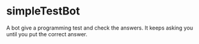 # simpleTestBot
A bot give a programming test and check the answers.
It keeps asking you until you put the correct answer.
